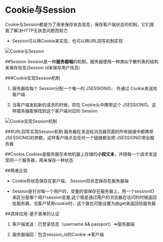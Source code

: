 # Cookie与Session
Cookie与Session都是为了用来保存状态信息，保存客户端状态的机制，它们是我了解决HTTP无状态问题而努力

- Session可以用Cookie来实现，也可以用URL回写机制实现

![Cookie与Session]()

##Session
Session是一种**服务器端**的机制，服务器使用一种类似于散列表的结构来保存信息(Session id来保存用户信息)

###Cookie实现Session机制
1. 服务器给每个 Session分配一个唯一的 JSESSIONID， 并通过 Cookie发送给客户端

2. 当客户端发起新的请求的时候，将在 Cookie头中携带这个 JSESSIONID。这样服务器能够找到这个客户端对应的 Session

![Cookie实现Session机制]()

###URL回写实现Session机制
服务器在发送给浏览器页面的所有链接中都携带 JSESSIONID的参数，这样客户端点击任何一个链接都会把 JSESSIONID带会服务器

##Cookie
Cookies是服务器在本地机器上存储的**小段文本**，并随每一个请求发送至同一个服务器，用来保存一种状态

##两者比较
* Cookie将状态保存在客户端， Session将状态保存在服务器端

* Session是针对每一个用户的，变量的值保存在服务器上，用一个sessionID来区分是哪个用户session变量,这个值是通过用户的浏览器在访问的时候返回给服务器，当客户禁用cookie时，这个值也可能设置为由get来返回给服务器

##具体应用-基于表单的认证
1. 客户端发送：已登录信息（username && passport）=>服务器端

2. 服务器端回：包含session_id的Cookie =>客户端





